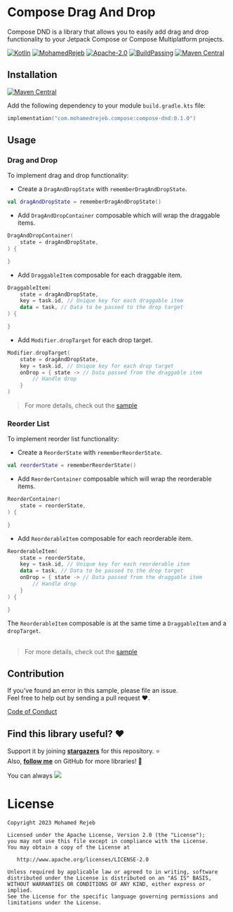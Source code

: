 # Compose Drag And Drop

Compose DND is a library that allows you to easily add drag and drop functionality to your Jetpack Compose or Compose Multiplatform projects.


[![Kotlin](https://img.shields.io/badge/kotlin-1.9.21-blue.svg?logo=kotlin)](http://kotlinlang.org)
[![MohamedRejeb](https://raw.githubusercontent.com/MohamedRejeb/MohamedRejeb/main/badges/mohamedrejeb.svg)](https://github.com/MohamedRejeb)
[![Apache-2.0](https://img.shields.io/badge/License-Apache%202.0-green.svg)](https://opensource.org/licenses/Apache-2.0)
[![BuildPassing](https://shields.io/badge/build-passing-brightgreen)](https://github.com/MohamedRejeb/compose-dnd/actions)
[![Maven Central](https://img.shields.io/maven-central/v/com.mohamedrejeb.compose/compose-dnd)](https://search.maven.org/search?q=g:%22com.mohamedrejeb.compose%22%20AND%20a:%compose-dnd%22)


## Installation

[![Maven Central](https://img.shields.io/maven-central/v/com.mohamedrejeb.compose/compose-dnd)](https://search.maven.org/search?q=g:%22com.mohamedrejeb.compose%22%20AND%20a:%compose-dnd%22)

Add the following dependency to your module `build.gradle.kts` file:

```kotlin
implementation("com.mohamedrejeb.compose:compose-dnd:0.1.0")
```

## Usage

### Drag and Drop

To implement drag and drop functionality:
- Create a `DragAndDropState` with `rememberDragAndDropState`.

```kotlin
val dragAndDropState = rememberDragAndDropState()
```

- Add `DragAndDropContainer` composable which will wrap the draggable items.

```kotlin
DragAndDropContainer(
    state = dragAndDropState,
) {

}
```

- Add `DraggableItem` composable for each draggable item.

```kotlin
DraggableItem(
    state = dragAndDropState,
    key = task.id, // Unique key for each draggable item
    data = task, // Data to be passed to the drop target
) {

}
```

- Add `Modifier.dropTarget` for each drop target.

```kotlin
Modifier.dropTarget(
    state = dragAndDropState,
    key = task.id, // Unique key for each drop target
    onDrop = { state -> // Data passed from the draggable item
        // Handle drop
    }
)
```

> For more details, check out the [sample](https://github.com/MohamedRejeb/compose-dnd/tree/main/sample/common/src/commonMain/kotlin)

### Reorder List

To implement reorder list functionality:

- Create a `ReorderState` with `rememberReorderState`.

```kotlin
val reorderState = rememberReorderState()
```

- Add `ReorderContainer` composable which will wrap the reorderable items.

```kotlin
ReorderContainer(
    state = reorderState,
) {

}
```

- Add `ReorderableItem` composable for each reorderable item.

```kotlin
ReorderableItem(
    state = reorderState,
    key = task.id, // Unique key for each reorderable item
    data = task, // Data to be passed to the drop target
    onDrop = { state -> // Data passed from the draggable item
        // Handle drop
    }
) {

}
```

The `ReorderableItem` composable is at the same time a `DraggableItem` and a `dropTarget`. <br><br>

> For more details, check out the [sample](https://github.com/MohamedRejeb/compose-dnd/tree/main/sample/common/src/commonMain/kotlin)

## Contribution
If you've found an error in this sample, please file an issue. <br>
Feel free to help out by sending a pull request :heart:.

[Code of Conduct](https://github.com/MohamedRejeb/Calf/blob/main/CODE_OF_CONDUCT.md)

## Find this library useful? :heart:
Support it by joining __[stargazers](https://github.com/MohamedRejeb/Calf/stargazers)__ for this repository. :star: <br>
Also, __[follow me](https://github.com/MohamedRejeb)__ on GitHub for more libraries! 🤩

You can always <a href="https://www.buymeacoffee.com/MohamedRejeb"><img src="https://img.buymeacoffee.com/button-api/?text=Buy me a coffee&emoji=&slug=MohamedRejeb&button_colour=FFDD00&font_colour=000000&font_family=Cookie&outline_colour=000000&coffee_colour=ffffff"></a>

# License
```
Copyright 2023 Mohamed Rejeb

Licensed under the Apache License, Version 2.0 (the "License");
you may not use this file except in compliance with the License.
You may obtain a copy of the License at

   http://www.apache.org/licenses/LICENSE-2.0

Unless required by applicable law or agreed to in writing, software
distributed under the License is distributed on an "AS IS" BASIS,
WITHOUT WARRANTIES OR CONDITIONS OF ANY KIND, either express or implied.
See the License for the specific language governing permissions and
limitations under the License.
```
